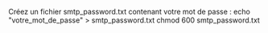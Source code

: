 Créez un fichier smtp_password.txt contenant votre mot de passe :
echo "votre_mot_de_passe" > smtp_password.txt
chmod 600 smtp_password.txt
